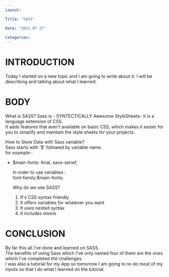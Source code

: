 ```yaml
---
Layout:

Title: "SASS"

Date: "2021-07-27"

Categories:
---
```


# INTRODUCTION
Today I started on a new topic and I am going to write about it. I will be describing and talking about what I learned.



# BODY
What is SASS?
Sass is - SYNTECTICALLY Awesome StyleSheets- It is a language extension of CSS.<br> It adds features that aren't available on basic CSS, which makes it easier for you to simplify and maintain the style sheets for your projects.<br>

How to Store Data with Sass variable?<br>
Sass starts with '$' followed by variable name.<br>
for example :
- $main-fonts: Arial, sans-serief;<br>

  In order to use variables : <br>
  font-family:$main-fonts;<br>

  Why do we use SASS?
  1) It's CSS syntax friendly<br>
  2) It offers variables for whatever you want<br>
  3) It uses nested syntax<br>
  4) It includes mixins <br>

# CONCLUSION

By far this all I've done and learned on SASS.<br> The benefits of using Sass which I've only named four of them are the ones which I've completed the challenges. <br> I was also a tutorial for my App so tomorrow I am going to re-do most of my inputs so that I do what I learned on the tutorial.

